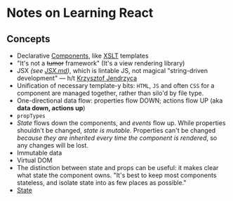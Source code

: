 # Notes on Learning React

## Concepts
- Declarative [Components](/docs/Components.md), like [XSLT](https://en.wikipedia.org/wiki/XSLT) templates
- "It's not a ~~tumor~~ framework" (It's a view rendering library)
- JSX _(see [JSX.md](/docs/JSX.md))_, which is lintable JS, not magical "string-driven development" — h/t [Krzysztof Jendrzyca](https://github.com/kjendrzyca)
- Unification of necessary template-y bits: `HTML`, `JS` and often `CSS` for a component are managed together, rather than silo'd by file type.
- One-directional data flow: properties flow DOWN; actions flow UP (aka **data down, actions up**)
- `propTypes`
- _State_ flows down the components, and _events_ flow up. While properties shouldn't be changed, _state is mutable_. Properties can't be changed _because they are inherited every time the component is rendered_, so any changes will be lost.
- Immutable data
- Virtual DOM
- The distinction between state and props can be useful: it makes clear what state the component owns. "It's best to keep most components stateless, and isolate state into as few places as possible."
- [State](/docs/State.md)
